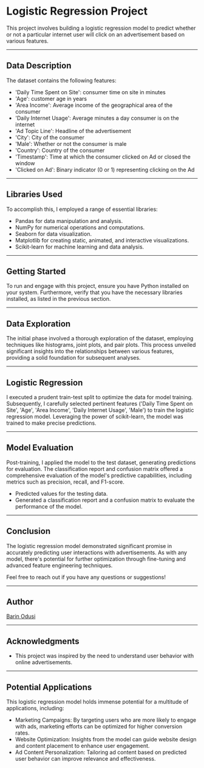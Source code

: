 
# Logistic Regression Project

This project involves building a logistic regression model to predict whether or not a particular internet user will click on an advertisement based on various features.

---
## Data Description

The dataset contains the following features:

- 'Daily Time Spent on Site': consumer time on site in minutes
- 'Age': customer age in years
- 'Area Income': Average income of the geographical area of the consumer
- 'Daily Internet Usage': Average minutes a day consumer is on the internet
- 'Ad Topic Line': Headline of the advertisement
- 'City': City of the consumer
- 'Male': Whether or not the consumer is male
- 'Country': Country of the consumer
- 'Timestamp': Time at which the consumer clicked on Ad or closed the window
- 'Clicked on Ad': Binary indicator (0 or 1) representing clicking on the Ad

---
## Libraries Used

To accomplish this, I employed a range of essential libraries:

- Pandas for data manipulation and analysis.
- NumPy for numerical operations and computations.
- Seaborn for data visualization.
- Matplotlib for creating static, animated, and interactive visualizations.
- Scikit-learn for machine learning and data analysis.

---
## Getting Started

To run and engage with this project, ensure you have Python installed on your system. Furthermore, verify that you have the necessary libraries installed, as listed in the previous section.

---
## Data Exploration

The initial phase involved a thorough exploration of the dataset, employing techniques like histograms, joint plots, and pair plots. This process unveiled significant insights into the relationships between various features, providing a solid foundation for subsequent analyses.

---
## Logistic Regression

I executed a prudent train-test split to optimize the data for model training. Subsequently, I carefully selected pertinent features ('Daily Time Spent on Site', 'Age', 'Area Income', 'Daily Internet Usage', 'Male') to train the logistic regression model. Leveraging the power of scikit-learn, the model was trained to make precise predictions.

---
## Model Evaluation

Post-training, I applied the model to the test dataset, generating predictions for evaluation. The classification report and confusion matrix offered a comprehensive evaluation of the model's predictive capabilities, including metrics such as precision, recall, and F1-score.

- Predicted values for the testing data.
- Generated a classification report and a confusion matrix to evaluate the performance of the model.

---
## Conclusion

The logistic regression model demonstrated significant promise in accurately predicting user interactions with advertisements. As with any model, there's potential for further optimization through fine-tuning and advanced feature engineering techniques.

Feel free to reach out if you have any questions or suggestions!

---
## Author

[Barin Odusi](https://github.com/edsml-b7e20b2b/)

---
## Acknowledgments

- This project was inspired by the need to understand user behavior with online advertisements.

---

## Potential Applications

This logistic regression model holds immense potential for a multitude of applications, including:

- Marketing Campaigns: By targeting users who are more likely to engage with ads, marketing efforts can be optimized for higher conversion rates.
- Website Optimization: Insights from the model can guide website design and content placement to enhance user engagement.
- Ad Content Personalization: Tailoring ad content based on predicted user behavior can improve relevance and effectiveness.
